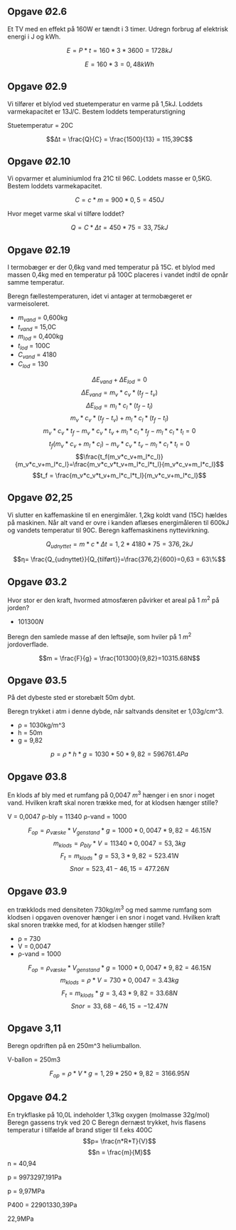 ## Opgave Ø2.6

Et TV med en effekt på 160W er tændt i 3 timer. Udregn forbrug af elektrisk energi i J og kWh. 

$$E = P * t = 160*3*3600 = 1728 kJ$$

$$E = 160*3 = 0,48kWh$$

## Opgave Ø2.9

Vi tilfører et blylod ved stuetemperatur en varme på 1,5kJ. Loddets varmekapacitet er 13J/C. Bestem loddets temperaturstigning 

Stuetemperatur = 20C

$$Δt = \frac{Q}{C} = \frac{1500}{13} = 115,39C$$

## Opgave Ø2.10
Vi opvarmer et aluminiumlod fra 21C til 96C. Loddets masse er 0,5KG. Bestem loddets varmekapacitet. 

$$C = c*m=900*0,5=450J$$

Hvor meget varme skal vi tilføre loddet?

$$Q = C*Δt=450*75=33,75kJ$$

## Opgave Ø2.19

I termobæger er der 0,6kg vand med temperatur på 15C. et blylod med massen 0,4kg med en temperatur på 100C placeres i vandet indtil de opnår samme temperatur. 

Beregn fællestemperaturen, idet vi antager at termobægeret er varmeisoleret. 

* $m_{vand}$ = 0,600kg
* $t_{vand}$ = 15,0C
* $m_{lod}$ = 0,400kg
* $t_{lod}$ = 100C
* $C_{vand}$ = 4180
* $C_{lod}$ = 130

$$ΔE_{vand}+ΔE_{lod}=0$$
$$ΔE_{vand}=m_v*c_v*(t_f-t_v)$$
$$ΔE_{lod}=m_l*c_l*(t_f-t_l)$$
$$m_v*c_v*(t_f-t_v)+m_l*c_l*(t_f-t_l)$$
$$m_v*c_v*t_f-m_v*c_v*t_v+m_l*c_l*t_f-m_l*c_l*t_l=0$$
$$t_f(m_v*c_v+m_l*c_l)-m_v*c_v*t_v-m_l*c_l*t_l=0$$
$$\frac{t_f(m_v*c_v+m_l*c_l)}{m_v*c_v+m_l*c_l}=\frac{m_v*c_v*t_v+m_l*c_l*t_l}{m_v*c_v+m_l*c_l}$$
$$t_f = \frac{m_v*c_v*t_v+m_l*c_l*t_l}{m_v*c_v+m_l*c_l}$$



## Opgave Ø2,25

Vi slutter en kaffemaskine til en energimåler. 1,2kg koldt vand (15C) hældes på maskinen. Når alt vand er ovre i kanden aflæses energimåleren til 600kJ og vandets temperatur til 90C. Beregn kaffemaskinens nyttevirkning. 

$$Q_{udnyttet} = m*c*Δt = 1,2*4180*75 = 376,2kJ$$ 

$$η= \frac{Q_{udnyttet}}{Q_{tilført}}=\frac{376,2}{600}=0,63 = 63\%$$

## Opgave Ø3.2
Hvor stor er den kraft, hvormed atmosfæren påvirker et areal på 1 $m^2$ på jorden?

 - $101300N$

 Beregn den samlede masse af den leftsøjle, som hviler på 1 $m^2$ jordoverflade. 

$$m = \frac{F}{g} = \frac{101300}{9,82}=10315.68N$$

## Opgave Ø3.5
På det dybeste sted er storebælt 50m dybt. 

Beregn trykket i atm i denne dybde, når saltvands densitet er 1,03g/cm^3. 

* ρ = 1030kg/m^3 
* h = 50m 
* g = 9,82

$$p = ρ*h*g = 1030*50*9,82=596761.4Pa$$

## Opgave Ø3.8
En klods af bly med et rumfang på 0,0047 $m^3$ hænger i en snor i noget vand. Hvilken kraft skal noren trække med, for at klodsen hænger stille?

V = 0,0047
ρ-bly = 11340
ρ-vand = 1000

$$F_{op}=ρ_{væske}*V_{genstand}*g=1000*0,0047*9,82=46.15N$$
$$m_{klods} = ρ_{bly}*V =11340*0,0047 = 53,3kg$$
$$F_t=m_{klods}*g=53,3*9,82 = 523.41N$$
$$Snor = 523,41-46,15 = 477.26N$$

## Opgave Ø3.9

en trækklods med densiteten 730kg/$m^3$ og med samme rumfang som klodsen i opgaven ovenover hænger i en snor i noget vand. Hvilken kraft skal snoren trække med, for at klodsen hænger stille?

* ρ = 730
* V = 0,0047
* ρ-vand = 1000

$$F_{op}=ρ_{væske}*V_{genstand}*g=1000*0,0047*9,82=46.15N$$
$$m_{klods}=ρ*V = 730*0,0047 = 3.43kg$$
$$F_t= m_{klods}*g=3,43*9,82 = 33.68N$$
$$Snor = 33,68-46,15 = -12.47N$$

## Opgave 3,11

Beregn opdriften på en 250m^3 heliumballon. 

V-ballon = 250m3

$$F_{op} = ρ*V*g=1,29*250*9,82 = 3166.95N$$

## Opgave Ø4.2
En trykflaske på 10,0L indeholder 1,31kg oxygen (molmasse 32g/mol)
Beregn gassens tryk ved 20 C
Beregn dernæst trykket, hvis flasens temperatur i tilfælde af brand stiger til f.eks 400C
$$p= \frac{n*R*T}{V}$$
$$n = \frac{m}{M}$$
n = 40,94

p = 9973297,191Pa

p = 9,97MPa

P400 = 22901330,39Pa

22,9MPa